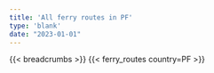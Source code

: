 ```yaml
---
title: 'All ferry routes in PF'
type: 'blank'
date: "2023-01-01"
---
```


{{< breadcrumbs >}}
{{< ferry_routes country=PF >}}
